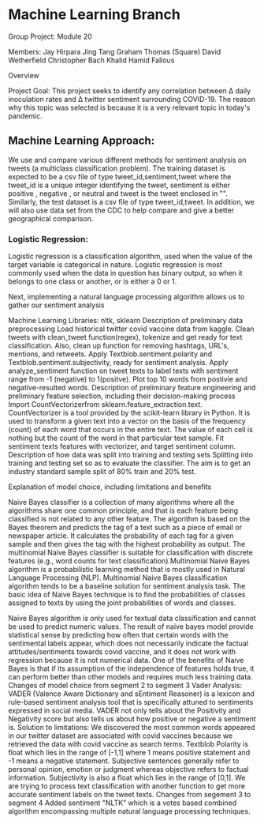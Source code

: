 # Machine Learning Branch
Group Project: Module 20 


Members:
Jay Hirpara
Jing Tang
Graham Thomas (Square)
David Wetherfield
Christopher Bach
Khalid Hamid Fallous

Overview



Project Goal:
This project seeks to identify any correlation between ∆ daily inoculation rates and ∆ twitter sentiment surrounding COVID-19. The reason why this topic was selected is because it is a very relevant topic in today's pandemic.






## Machine Learning Approach:

We use and compare various different methods for sentiment analysis on tweets (a multiclass classification problem). The training dataset is expected to be a csv file of type tweet_id,sentiment,tweet where the tweet_id is a unique integer identifying the tweet, sentiment is either positive , negative , or neutral and tweet is the tweet enclosed in "". Similarly, the test dataset is a csv file of type tweet_id,tweet. In addition, we will also use data set from the CDC to help compare and give a better geographical comparison.


### Logistic Regression:
Logistic regression is a classification algorithm, used when the value of the target variable is categorical in nature. Logistic regression is most commonly used when the data in question has binary output, so when it belongs to one class or another, or is either a 0 or 1.


Next, implementing a natural language processing algorithm allows us to gather our sentiment analysis

Machine Learning Libraries: nltk, sklearn
Description of preliminary data preprocessing
Load historical twitter covid vaccine data from kaggle.
Clean tweets with clean_tweet function(regex), tokenize and get ready for text classification. Also, clean up function for removing hashtags, URL's, mentions, and retweets.
Apply Textblob.sentiment.polarity and Textblob.sentiment.subjectivity, ready for sentiment analysis.
Apply analyze_sentiment function on tweet texts to label texts with sentiment range from -1 (negative) to 1(positve).
Plot top 10 words from postivie and negative-resulted words.
Description of preliminary feature engineering and preliminary feature selection, including their decision-making process
Import CountVectorizerfrom sklearn.feature_extraction.text. CountVectorizer is a tool provided by the scikit-learn library in Python. It is used to transform a given text into a vector on the basis of the frequency (count) of each word that occurs in the entire text. The value of each cell is nothing but the count of the word in that particular text sample.
Fit sentiment texts features with vectorizer, and target sentiment column.
Description of how data was split into training and testing sets Splitting into training and testing set so as to evaluate the classifier. The aim is to get an industry standard sample split of 80% train and 20% test.

Explanation of model choice, including limitations and benefits

Naive Bayes classifier is a collection of many algorithms where all the algorithms share one common principle, and that is each feature being classified is not related to any other feature. The algorithm is based on the Bayes theorem and predicts the tag of a text such as a piece of email or newspaper article. It calculates the probability of each tag for a given sample and then gives the tag with the highest probability as output. The multinomial Naive Bayes classifier is suitable for classification with discrete features (e.g., word counts for text classification).Multinomial Naive Bayes algorithm is a probabilistic learning method that is mostly used in Natural Language Processing (NLP).
Multinomial Naive Bayes classification algorithm tends to be a baseline solution for sentiment analysis task. The basic idea of Naive Bayes technique is to find the probabilities of classes assigned to texts by using the joint probabilities of words and classes.

Naive Bayes algorithm is only used for textual data classification and cannot be used to predict numeric values. The result of naive bayes model provide statistical sense by predicting how often that certain words with the sentimental labels appear, which does not necessarily indicate the factual attitudes/sentiments towards covid vaccine, and it does not work with regression because it is not numerical data. One of the benefits of Naive Bayes is that if its assumption of the independence of features holds true, it can perform better than other models and requires much less training data.
Changes of model choice from segment 2 to segment 3
Vader Analysis: VADER (Valence Aware Dictionary and sEntiment Reasoner) is a lexicon and rule-based sentiment analysis tool that is specifically attuned to sentiments expressed in social media. VADER not only tells about the Positivity and Negativity score but also tells us about how positive or negative a sentiment is.
Solution to limitations: We discovered the most common words appeared in our twitter dataset are associated with covid vaccines because we retrieved the data with covid vaccine as search terms. Textblob Polarity is float which lies in the range of [-1,1] where 1 means positive statement and -1 means a negative statement. Subjective sentences generally refer to personal opinion, emotion or judgment whereas objective refers to factual information. Subjectivity is also a float which lies in the range of [0,1]. We are trying to process text classification with another function to get more accurate sentiment labels on the tweet texts.
Changes from segement 3 to segment 4
Added sentiment "NLTK" which is a votes based combined algorithm encompassing multiple natural language processing techniques.
